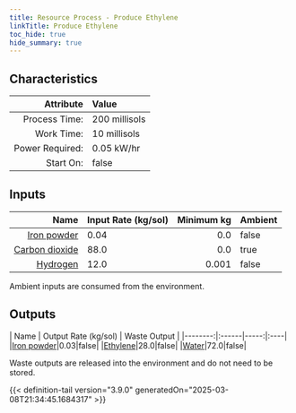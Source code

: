 ```yaml
---
title: Resource Process - Produce Ethylene
linkTitle: Produce Ethylene
toc_hide: true
hide_summary: true
---
```

<!-- This is generated by the MarsSim HelpGenertor, do not edit. -->

## Characteristics

| Attribute      | Value |
|--------:|:------|
|Process Time:|200 millisols|
|Work Time:|10 millisols|
|Power Required:|0.05 kW/hr|
|Start On:|false|

## Inputs
| Name      | Input Rate (kg/sol) | Minimum kg | Ambient |
|--------:|:------|-----:|:----|
|[Iron powder](/docs/definitions/resource/iron-powder)|0.04|0.0|false|
|[Carbon dioxide](/docs/definitions/resource/carbon-dioxide)|88.0|0.0|true|
|[Hydrogen](/docs/definitions/resource/hydrogen)|12.0|0.001|false|

Ambient inputs are consumed from the environment.

## Outputs
| Name      | Output Rate (kg/sol) | Waste Output |
|--------:|:------|-----:|:----|
|[Iron powder](/docs/definitions/resource/iron-powder)|0.03|false|
|[Ethylene](/docs/definitions/resource/ethylene)|28.0|false|
|[Water](/docs/definitions/resource/water)|72.0|false|

Waste outputs are released into the environment and do not need to be stored.


{{< definition-tail version="3.9.0" generatedOn="2025-03-08T21:34:45.1684317" >}}



